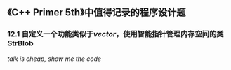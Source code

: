 ## 《C++ Primer 5th》中值得记录的程序设计题

### 12.1 自定义一个功能类似于*vector<string>*，使用智能指针管理内存空间的类StrBlob

*talk is cheap, show me the code*
